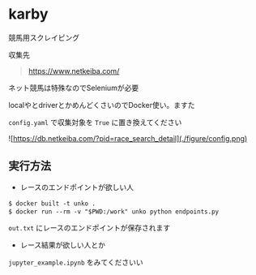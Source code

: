 # karby
競馬用スクレイピング

収集先

> https://www.netkeiba.com/


ネット競馬は特殊なのでSeleniumが必要

localやとdriverとかめんどくさいのでDocker使い。ますた

`config.yaml` で収集対象を `True` に置き換えてください

![https://db.netkeiba.com/?pid=race_search_detail](./figure/config.png)


## 実行方法

- レースのエンドポイントが欲しい人

```
$ docker built -t unko .
$ docker run --rm -v "$PWD:/work" unko python endpoints.py
```

`out.txt` にレースのエンドポイントが保存されます

- レース結果が欲しい人とか

`jupyter_example.ipynb` をみてくださいい
